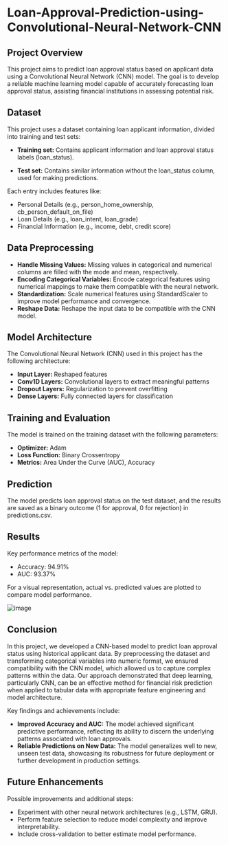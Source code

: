 # Loan-Approval-Prediction-using-Convolutional-Neural-Network-CNN

## Project Overview
This project aims to predict loan approval status based on applicant data using a Convolutional Neural Network (CNN) model. The goal is to develop a reliable machine learning model capable of accurately forecasting loan approval status, assisting financial institutions in assessing potential risk.

## Dataset
This project uses a dataset containing loan applicant information, divided into training and test sets:

- **Training set:** Contains applicant information and loan approval status labels (loan_status).

- **Test set:** Contains similar information without the loan_status column, used for making predictions.

Each entry includes features like:

- Personal Details (e.g., person_home_ownership, cb_person_default_on_file)
- Loan Details (e.g., loan_intent, loan_grade)
- Financial Information (e.g., income, debt, credit score)

## Data Preprocessing

- **Handle Missing Values:** Missing values in categorical and numerical columns are filled with the mode and mean, respectively.
- **Encoding Categorical Variables:** Encode categorical features using numerical mappings to make them compatible with the neural network.
- **Standardization:** Scale numerical features using StandardScaler to improve model performance and convergence.
- **Reshape Data:** Reshape the input data to be compatible with the CNN model.

## Model Architecture
The Convolutional Neural Network (CNN) used in this project has the following architecture:

- **Input Layer:** Reshaped features
- **Conv1D Layers:** Convolutional layers to extract meaningful patterns
- **Dropout Layers:** Regularization to prevent overfitting
- **Dense Layers:** Fully connected layers for classification

## Training and Evaluation
The model is trained on the training dataset with the following parameters:

- **Optimizer:** Adam
- **Loss Function:** Binary Crossentropy
- **Metrics:** Area Under the Curve (AUC), Accuracy

## Prediction
The model predicts loan approval status on the test dataset, and the results are saved as a binary outcome (1 for approval, 0 for rejection) in predictions.csv.

## Results
Key performance metrics of the model:

- Accuracy: 94.91%
- AUC: 93.37%

For a visual representation, actual vs. predicted values are plotted to compare model performance.

![image](https://github.com/user-attachments/assets/948dee11-fe31-47b3-9288-ff2f949d125f)

## Conclusion
In this project, we developed a CNN-based model to predict loan approval status using historical applicant data. By preprocessing the dataset and transforming categorical variables into numeric format, we ensured compatibility with the CNN model, which allowed us to capture complex patterns within the data. Our approach demonstrated that deep learning, particularly CNN, can be an effective method for financial risk prediction when applied to tabular data with appropriate feature engineering and model architecture.

Key findings and achievements include:

- **Improved Accuracy and AUC:** The model achieved significant predictive performance, reflecting its ability to discern the underlying patterns associated with loan approvals.
- **Reliable Predictions on New Data:** The model generalizes well to new, unseen test data, showcasing its robustness for future deployment or further development in production settings.

## Future Enhancements
Possible improvements and additional steps:

- Experiment with other neural network architectures (e.g., LSTM, GRU).
- Perform feature selection to reduce model complexity and improve interpretability.
- Include cross-validation to better estimate model performance.

